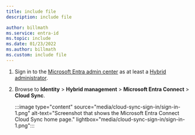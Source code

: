 ```yaml
---
title: include file
description: include file

author: billmath
ms.service: entra-id
ms.topic: include
ms.date: 01/23/2022
ms.author: billmath
ms.custom: include file
---
```


1. Sign in to the [Microsoft Entra admin center](https://entra.microsoft.com) as at least a [Hybrid administrator](~/identity/role-based-access-control/permissions-reference.md#hybrid-identity-administrator).
1. Browse to **Identity** > **Hybrid management** > **Microsoft Entra Connect** > **Cloud Sync**.

     :::image type="content" source="media/cloud-sync-sign-in/sign-in-1.png" alt-text="Screenshot that shows the Microsoft Entra Connect Cloud Sync home page." lightbox="media/cloud-sync-sign-in/sign-in-1.png":::
